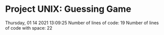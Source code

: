 # Project UNIX: Guessing Game
Thursday, 01 14 2021 13:09:25
Number of lines of code: 19
Number of lines of code with space: 22
